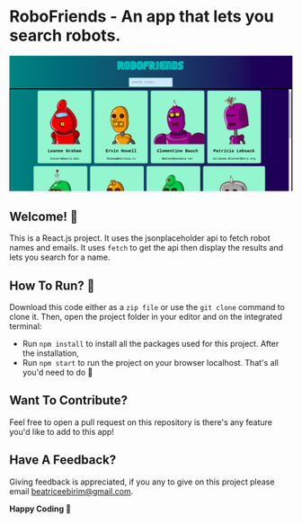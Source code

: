 # RoboFriends - An app that lets you search robots.

![Home view of robofriends app](./public/robofriends.png)

## Welcome! 👋
This is a React.js project. It uses the jsonplaceholder api to fetch robot names and emails. It uses `fetch` to get the api then display the results and lets you search for a name.

## How To Run? 🤔
Download this code either as a `zip file` or use the `git clone` command to clone it.
Then, open the project folder in your editor and on the integrated terminal:
-  Run `npm install` to install all the packages used for this project.
After the installation,
- Run `npm start` to run the project on your browser localhost.
    That's all you'd need to do 🙂

## Want To Contribute? 
Feel free to open a pull request on this repository is there's any feature you'd like to add to this app!

## Have A Feedback? 
Giving feedback is appreciated, if you any to give on this project please email beatriceebirim@gmail.com.

**Happy Coding 💪**
